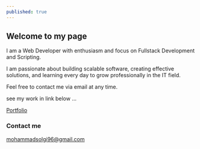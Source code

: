 ```yaml
---
published: true
---
```

## Welcome to my page

I am a Web Developer with enthusiasm and focus on Fullstack  Development and Scripting. 

I am passionate about building scalable software, creating effective solutions, and learning every day to grow professionally in the IT field.

Feel free to contact me via email at any time.

see my work in link below ... 

<a href="{{ site.baseurl }}/about">Portfolio</a>

### Contact me

[mohammadsolgi96@gmail.com](mailto:mohammadsolgi96@gmail.com)
